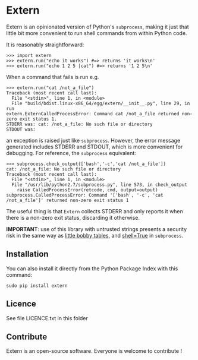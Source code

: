 Extern
=================

Extern is an opinionated version of Python's `subprocess`, making it just that little
bit more convenient to run shell commands from within Python code.

It is reasonably straightforward:
```
>>> import extern
>>> extern.run("echo it works") #=> returns 'it works\n'
>>> extern.run("echo 1 2 5 |cat") #=> returns '1 2 5\n'
```
When a command that fails is run e.g.
```
>>> extern.run("cat /not_a_file")
Traceback (most recent call last):
  File "<stdin>", line 1, in <module>
  File "build/bdist.linux-x86_64/egg/extern/__init__.py", line 29, in run
extern.ExternCalledProcessError: Command cat /not_a_file returned non-zero exit status 1.
STDERR was: cat: /not_a_file: No such file or directory
STDOUT was: 
```
an exception is raised just like `subprocess`. However, the error message
generated includes STDERR and STDOUT, which is more convenient for debugging. For reference, the `subprocess` equivalent:
```
>>> subprocess.check_output(['bash','-c','cat /not_a_file'])
cat: /not_a_file: No such file or directory
Traceback (most recent call last):
  File "<stdin>", line 1, in <module>
  File "/usr/lib/python2.7/subprocess.py", line 573, in check_output
    raise CalledProcessError(retcode, cmd, output=output)
subprocess.CalledProcessError: Command '['bash', '-c', 'cat /not_a_file']' returned non-zero exit status 1
```
The useful thing is that `Extern` collects STDERR and only reports it when there is a non-zero exit status, discarding it otherwise.

**IMPORTANT**: use of this library with untrusted strings presents a security risk in the same way as [little bobby tables](http://xkcd.com/327/), and [shell=True](https://docs.python.org/2/library/subprocess.html#frequently-used-arguments) in `subprocess`.

Installation
--------------
You can also install it directly from the Python Package Index with this command:
```
sudo pip install extern
```

Licence
--------
See file LICENCE.txt in this folder

Contribute
-----------
Extern is an open-source software. Everyone is welcome to contribute !
